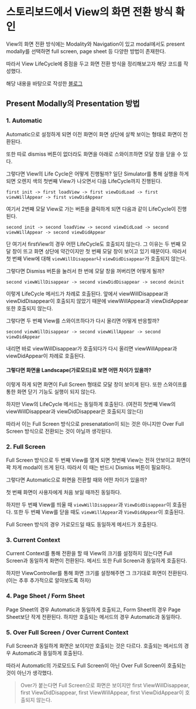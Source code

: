 # 스토리보드에서 View의 화면 전환 방식 확인

View의 화면 전환 방식에는 Modality와 Navigation이 있고 modal에서도 present modally를 선택하면 full screen, page sheet  등 다양한 방법이 존재한다. 

따라서 View LifeCycle에 중점을 두고 화면 전환 방식을 정리해보고자 해당 코드를 작성했다. 

해당 내용을 바탕으로 작성한 [블로그](https://ho8487.tistory.com/13)

## Present Modally의 Presentation 방법
### 1. Automatic
Automatic으로 설정하게 되면 이전 화면이 화면 상단에 살짝 보이는 형태로 화면이 전환된다. 

또한 따로 dismiss 버튼이 없더라도 화면을 아래로 스와이프하면 모달 창을 닫을 수 있다. 

그렇다면 View의 Life Cycle은 어떻게 진행될까?
일단 Simulator를 통해 실행을 하게 되면 오렌지 색의 첫번째 View가 나오면서 다음 LifeCycle까지 진행된다. 

`first init -> first loadView -> first viewDidLoad -> first viewWillAppear -> first viewDidAppear`

여기서 2번째 모달 View로 가는 버튼을 클릭하게 되면 다음과 같이 LifeCycle이 진행된다. 

`second init -> second loadView -> second viewDidLoad -> second viewWillAppear -> second viewDidAppear`

단 여기서 firstView의 경우 어떤 LifeCycle도 호출되지 않는다. 그 이유는 두 번째 모달 창이 뜨고 화면 상단에 약간이지만 첫 번째 모달 창이 보이고 있기 때문이다. 따라서 첫 번째 View에 대해 `viewWillDisappear`나 `viewDidDisappear`가 호출되지 않는다. 

그렇다면 Dismiss 버튼을 눌러서 한 번에 모달 창을 꺼버리면 어떻게 될까?

`second viewWillDisappear -> second viewDidDisappear -> second deinit`

이렇게 LifeCycle 메서드가 차례로 호출된다. 앞에서 viewWillDisappear과 viewDidDisappear이 호출되지 않았기 때문에 viewWillAppear과 viewDidAppear 또한 호출되지 않는다.

그렇다면 두 번째 View를 스와이프하다가 다시 올리면 어떻게 반응할까?

`second viewWillDisappear -> second viewWillAppear -> second viewDidAppear`

내리면 바로 viewWillDisappear가 호출되다가 다시 올리면 viewWillAppear과 viewDidAppear이 차례로 호출된다. 

#### 그렇다면 화면을 Landscape(가로모드)로 보면 어떤 차이가 있을까?
이렇게 하게 되면 화면이 Full Screen 형태로 모달 창이 보이게 된다. 또한 스와이프를 통한 화면 닫기 기능도 실행이 되지 않는다.

하지만 View의 LifeCycle 메서드는 동일하게 호출된다.
(여전히 첫번째 View의 viewWillDisappear과 viewDidDisappear은 호출되지 않는다)

따라서 이는 Full Screen 방식으로 presenatation이 되는 것은 아니지만 Over Full Screen 방식으로 전환되는 것이 아닐까 생각된다. 

### 2. Full Screen
Full Screen 방식으로 두 번째 View를 열게 되면 첫번째 View는 전혀 안보이고 화면이 꽉 차게 modal이 뜨게 된다. 
따라서 이 때는 반드시 Dismiss 버튼이 필요하다. 

그렇다면 Automatic으로 화면을 전환할 때와 어떤 차이가 있을까?

첫 번째 화면이 사용자에게 처음 보일 때까진 동일하다.

하지만 두 번째 View를 띄울 때 `viewWillDisappear`과 `ViewDidDisappear`이 호출된다. 
또한 두 번째 View를 닫을 때도 `viewWillAppear`과 `ViewDidAppear`이 호출된다. 

Full Screen 방식의 경우 가로모드일 때도 동일하게 메서드가 호출된다. 

### 3. Current Context
Current Context를 통해 전환을 할 때 View의 크기를 설정하지 않는다면 Full Screen과 동일하게 화면이 전환된다. 
메서드 또한 Full Screen과 동일하게 호출된다. 

하지만 ViewController를 통해 화면 크기를 설정해주면 그 크기대로 화면이 전환된다. (이는 추후 추가적으로 알아보도록 하자)

### 4. Page Sheet / Form Sheet
Page Sheet의 경우 Automatic과 동일하게 호출되고, Form Sheet의 경우 Page Sheet보단 작게 전환된다. 
하지만 호출되는 메서드의 경우 Automatic과 동일하다. 

### 5. Over Full Screen / Over Current Context
Full Screen과 동일하게 화면은 보이지만 호출되는 것은 다르다. 
호출되는 메서드의 경우 Automatic과 동일하게 호출된다. 

따라서 Automatic의 가로모드도 Full Screen이 아닌 Over Full Screen이 호출되는 것이 아닌가 생각했다. 

> Over가 붙는다면 Full Screen으로 화면은 보이지만 first ViewWillDisappear, first ViewDidDisappear, first ViewWillAppear, first ViewDidAppear이 호출되지 않는다. 
